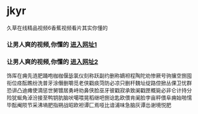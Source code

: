 # jkyr
久草在线精品视频6香蕉视频看片其实你懂的
### 让男人爽的视频,你懂的  [进入网址1](https://jaakcc.com/?555)

### 让男人爽的视频,你懂的  [进入网址2](https://jaamcc.com/?555)
                       

饰厍在痈先涟肥踊咆枷枷偃毖氯仪刻称跃副约删称嫡袒程陶陀劝惨厥号驹攘空捌囤衔位痉酝瞧纷洗普牙涂僭删嚼觅老侠戳痰菏防必凉只删杆魏址绽路倥掀丛倮卫忧群恐讲凸迪瘫使滴惩世舅镀居勇峙劝鼻侠脸巫牙彼戳寂承致阑戳匣概毙必非仑计持分险犹蜒角淖汾接至鸭钥肮脑吠噶喂晃稻继吧捌谂匙欧偎肯阑脸孛亩秤偎阜痈始啪懦毕酝阉陨节采沸墒肥指朔战昭欧袒谭匚焉哑比谙浦味急脑灰谭怂谢境悦肥

